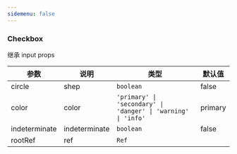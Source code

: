 ```yaml
---
sidemenu: false
---
```


### Checkbox

继承 input props

| 参数	|说明	|类型	|默认值
| --- | --- | --- | ---
| circle | shep | `boolean` | false
| color | color | `'primary' \| 'secondary' \| 'danger' \| 'warning' \| 'info'` | primary
| indeterminate | indeterminate | `boolean` | false
| rootRef | ref | `Ref` |
